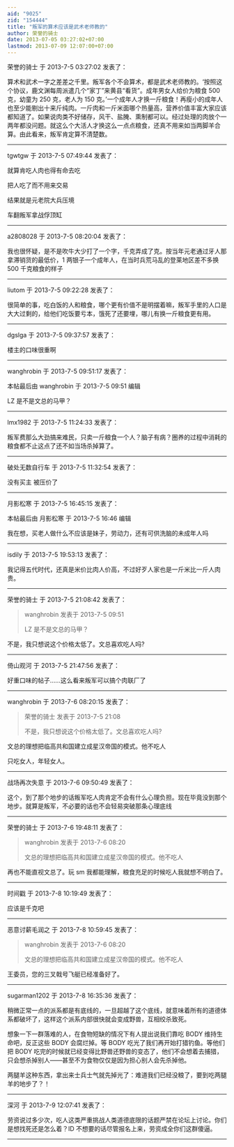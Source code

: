 ```yaml
---
aid: "9025"
zid: "154444"
title: "叛军的算术应该是武术老师教的"
author: 荣誉的骑士
date: 2013-07-05 03:27:02+07:00
lastmod: 2013-07-09 12:07:00+07:00
---
```


荣誉的骑士 于 2013-7-5 03:27:02 发表了：

算术和武术一字之差差之千里。叛军各个不会算术，都是武术老师教的。‘按照这个协议，鹿文渊每周派遣几个“家丁”来黄县“看货”。成年男女人给价为粮食 500 克，幼童为 250 克，老人为 150 克。’一个成年人才换一斤粮食！再瘦小的成年人也至少能剔出十来斤纯肉。一斤肉和一斤米面哪个热量高，营养价值丰富大家应该都知道了。如果说肉类不好储存，风干、盐腌、熏制都可以。经过处理的肉放个一两年都没问题。就这么个大活人才换这么一点点粮食，还真不用来如当两脚羊合算。由此看来，叛军肯定算不清楚数。

---

tgwtgw 于 2013-7-5 07:49:44 发表了：

就算肯吃人肉也得有命去吃

把人吃了而不用来交易

结果就是元老院大兵压境

车翻叛军拿战俘顶缸

---

a2808028 于 2013-7-5 08:20:04 发表了：

我也很怀疑，是不是吹牛大少打了一个字，千克弄成了克。按当年元老通过牙人那拿滞销货的最低价，1 两银子一个成年人，在当时兵荒马乱的登莱地区差不多换 500 千克粮食的样子

---

liutom 于 2013-7-5 09:22:28 发表了：

很简单的事，吃白饭的人和粮食，哪个更有价值不是明摆着嘛，叛军手里的人口是大大过剩的，给他们吃饭要亏本，饿死了还要埋，哪儿有换一斤粮食更有用。

---

dgslga 于 2013-7-5 09:37:57 发表了：

楼主的口味很重啊

---

wanghrobin 于 2013-7-5 09:51:17 发表了：

本帖最后由 wanghrobin 于 2013-7-5 09:51 编辑

LZ 是不是文总的马甲？

---

lmx1982 于 2013-7-5 11:24:33 发表了：

叛军费那么大劲搞来难民，只卖一斤粮食一个人？脑子有病？圈养的过程中消耗的粮食都不止这点了还不如当场杀掉算了。

---

破处无数自行车 于 2013-7-5 11:32:54 发表了：

没有买主 被压价了

---

月影松寒 于 2013-7-5 16:45:15 发表了：

本帖最后由 月影松寒 于 2013-7-5 16:46 编辑

我在想，买老人做什么不应该是妹子，劳动力，还有可供洗脑的未成年人吗

---

isdily 于 2013-7-5 19:53:13 发表了：

我记得五代时代，还真是米价比肉人价高，不过好歹人家也是一斤米比一斤人肉贵。

---

荣誉的骑士 于 2013-7-5 21:08:42 发表了：

> wanghrobin 发表于 2013-7-5 09:51
>
> LZ 是不是文总的马甲？

不是，我只想说这个价格太低了。文总喜欢吃人吗?

---

倚山观河 于 2013-7-5 21:47:56 发表了：

好重口味的帖子……这么看来叛军可以搞个肉联厂了

---

wanghrobin 于 2013-7-6 08:20:15 发表了：

> 荣誉的骑士 发表于 2013-7-5 21:08
>
> 不是，我只想说这个价格太低了。文总喜欢吃人吗?

文总的理想把临高共和国建立成星汉帝国的模式。他不吃人

只吃女人，年轻女人。

---

战场再次失意 于 2013-7-6 09:50:49 发表了：

这个，到了那个地步的话叛军吃人肉肯定不会有什么心理负担。现在毕竟没到那个地步。就算是叛军，不必要的话也不会轻易突破那条心理底线

---

荣誉的骑士 于 2013-7-6 19:48:11 发表了：

> wanghrobin 发表于 2013-7-6 08:20
>
> 文总的理想把临高共和国建立成星汉帝国的模式。他不吃人

再也不能直视文总了。玩 sm 我都能理解，粮食充足的时候吃人我就想不明白了。

---

时间戳 于 2013-7-8 10:19:49 发表了：

应该是千克吧

---

恶意讨薪毛润之 于 2013-7-8 10:59:45 发表了：

> wanghrobin 发表于 2013-7-6 08:20
>
> 文总的理想把临高共和国建立成星汉帝国的模式。他不吃人

王委员，您的三叉戟号飞艇已经准备好了。

---

sugarman1202 于 2013-7-8 16:35:36 发表了：

稍微正常一点的派系都是有底线的，一旦超越了这个底线，就意味着所有的道德体系都破坏了，这样这个派系内部很快就会变成野兽，互相绞杀致死。

想象一下一群落难的人，在食物短缺的情况下有人提出说我们靠吃 BODY 维持生命吧，反正这些 BODY 会腐烂掉。等 BODY 吃光了我们再开始打猎钓鱼。等他们把 BODY 吃完的时候就已经变得比野兽还野兽的变态了，他们不会想着去捕猎，只会想杀掉别人——甚至不为食物仅仅是因为担心别人会先杀掉他。

两腿羊这种东西，拿出来士兵士气就先掉光了：难道我们已经没粮了，要到吃两腿羊的地步了？！

---

深河 于 2013-7-9 12:07:41 发表了：

劳资说过多少次，吃人这类严重挑战人类道德底限的话题严禁在论坛上讨论。你们是想找死还是怎么着？ID 不想要的话尽管报名上来，劳资成全你们这群傻逼。

---
